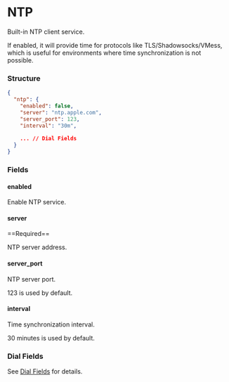# NTP

Built-in NTP client service.

If enabled, it will provide time for protocols like TLS/Shadowsocks/VMess, which is useful for environments where time
synchronization is not possible.

### Structure

```json
{
  "ntp": {
    "enabled": false,
    "server": "ntp.apple.com",
    "server_port": 123,
    "interval": "30m",
    
    ... // Dial Fields
  }
}

```

### Fields

#### enabled

Enable NTP service.

#### server

==Required==

NTP server address.

#### server_port

NTP server port.

123 is used by default.

#### interval

Time synchronization interval.

30 minutes is used by default.

### Dial Fields

See [Dial Fields](/configuration/shared/dial) for details.